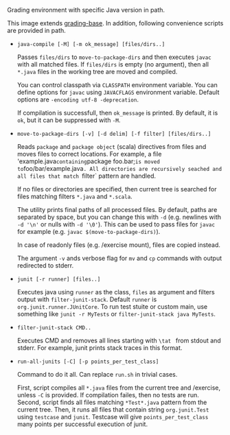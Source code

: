 Grading environment with specific Java version in path.

This image extends [grading-base](https://github.com/apluslms/grading-base).
In addition, following convenience scripts are provided in path.

* `java-compile [-M] [-m ok_message] [files/dirs..]`

    Passes `files/dirs` to `move-to-package-dirs` and then executes `javac` with all matched files.
    If `files/dirs` is empty (no argument), then all `*.java` files in the working tree are moved and compiled.

    You can control classpath via `CLASSPATH` environment variable.
    You can define options for `javac` using `JAVACFLAGS` environment variable.
    Default options are `-encoding utf-8 -deprecation`.

    If compilation is successfull, then `ok_message` is printed.
    By default, it is `ok`, but it can be suppressed with `-M`.

* `move-to-package-dirs [-v] [-d delim] [-f filter] [files/dirs..]`

    Reads `package` and `package object` (scala) directives from files and moves files to correct locations.
    For example, a file 'example.java` containing `package foo.bar;` is moved to `foo/bar/example.java`.
    All directories are recursively seached and all files that match `filter` pattern are handled.

    If no files or directories are specified, then current tree is searched for files matching filters `*.java` and `*.scala`.

    The utility prints final paths of all processed files.
    By default, paths are separated by space, but you can change this with `-d` (e.g. newlines with `-d '\n'` or nulls with `-d '\0'`).
    This can be used to pass files for `javac` for example (e.g. `javac $(move-to-package-dirs)`).

    In case of readonly files (e.g. /exercise mount), files are copied instead.

    The argument `-v` ands verbose flag for `mv` and `cp` commands with output redirected to stderr.

* `junit [-r runner] [files..]`

    Executes java using `runner` as the class, `files` as argument and filters output with `filter-junit-stack`.
    Default `runner` is `org.junit.runner.JUnitCore`.
    To run test stuite or custom main, use something like `junit -r MyTests` or `filter-junit-stack java MyTests`.

* `filter-junit-stack CMD..`

    Executes CMD and removes all lines starting with `\tat ` from stdout and stderr.
    For example, junit prints stack traces in this format.

* `run-all-junits [-C] [-p points_per_test_class]`

    Command to do it all.
    Can replace `run.sh` in trivial cases.

    First, script compiles all `*.java` files from the current tree and /exercise, unless `-C` is provided.
    If compilation failes, then no tests are run.
    Second, script finds all files matching `*Test*.java` pattern from the current tree.
    Then, it runs all files that contain string `org.junit.Test` using `testcase` and `junit`.
    Testcase will give `points_per_test_class` many points per successful execution of junit.
